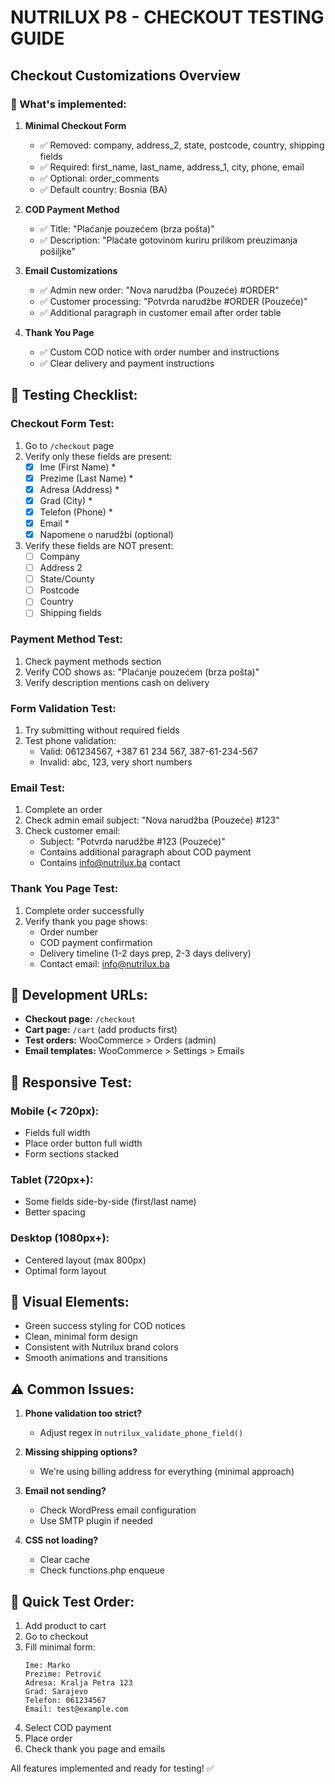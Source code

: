 # NUTRILUX P8 - CHECKOUT TESTING GUIDE

## Checkout Customizations Overview

### 🎯 What's implemented:

1. **Minimal Checkout Form**
   - ✅ Removed: company, address_2, state, postcode, country, shipping fields
   - ✅ Required: first_name, last_name, address_1, city, phone, email
   - ✅ Optional: order_comments
   - ✅ Default country: Bosnia (BA)

2. **COD Payment Method**
   - ✅ Title: "Plaćanje pouzećem (brza pošta)"
   - ✅ Description: "Plaćate gotovinom kuriru prilikom preuzimanja pošiljke"

3. **Email Customizations**
   - ✅ Admin new order: "Nova narudžba (Pouzeće) #ORDER"
   - ✅ Customer processing: "Potvrda narudžbe #ORDER (Pouzeće)"
   - ✅ Additional paragraph in customer email after order table

4. **Thank You Page**
   - ✅ Custom COD notice with order number and instructions
   - ✅ Clear delivery and payment instructions

## 🧪 Testing Checklist:

### Checkout Form Test:
1. Go to `/checkout` page
2. Verify only these fields are present:
   - [x] Ime (First Name) *
   - [x] Prezime (Last Name) *
   - [x] Adresa (Address) *
   - [x] Grad (City) *
   - [x] Telefon (Phone) *
   - [x] Email *
   - [x] Napomene o narudžbi (optional)

3. Verify these fields are NOT present:
   - [ ] Company
   - [ ] Address 2
   - [ ] State/County
   - [ ] Postcode
   - [ ] Country
   - [ ] Shipping fields

### Payment Method Test:
1. Check payment methods section
2. Verify COD shows as: "Plaćanje pouzećem (brza pošta)"
3. Verify description mentions cash on delivery

### Form Validation Test:
1. Try submitting without required fields
2. Test phone validation:
   - Valid: 061234567, +387 61 234 567, 387-61-234-567
   - Invalid: abc, 123, very short numbers

### Email Test:
1. Complete an order
2. Check admin email subject: "Nova narudžba (Pouzeće) #123"
3. Check customer email:
   - Subject: "Potvrda narudžbe #123 (Pouzeće)"
   - Contains additional paragraph about COD payment
   - Contains info@nutrilux.ba contact

### Thank You Page Test:
1. Complete order successfully
2. Verify thank you page shows:
   - Order number
   - COD payment confirmation
   - Delivery timeline (1-2 days prep, 2-3 days delivery)
   - Contact email: info@nutrilux.ba

## 🔧 Development URLs:

- **Checkout page:** `/checkout`
- **Cart page:** `/cart` (add products first)
- **Test orders:** WooCommerce > Orders (admin)
- **Email templates:** WooCommerce > Settings > Emails

## 📱 Responsive Test:

### Mobile (< 720px):
- Fields full width
- Place order button full width
- Form sections stacked

### Tablet (720px+):
- Some fields side-by-side (first/last name)
- Better spacing

### Desktop (1080px+):
- Centered layout (max 800px)
- Optimal form layout

## 🎨 Visual Elements:

- Green success styling for COD notices
- Clean, minimal form design
- Consistent with Nutrilux brand colors
- Smooth animations and transitions

## ⚠️ Common Issues:

1. **Phone validation too strict?**
   - Adjust regex in `nutrilux_validate_phone_field()`

2. **Missing shipping options?**
   - We're using billing address for everything (minimal approach)

3. **Email not sending?**
   - Check WordPress email configuration
   - Use SMTP plugin if needed

4. **CSS not loading?**
   - Clear cache
   - Check functions.php enqueue

## 🚀 Quick Test Order:

1. Add product to cart
2. Go to checkout
3. Fill minimal form:
   ```
   Ime: Marko
   Prezime: Petrović
   Adresa: Kralja Petra 123
   Grad: Sarajevo
   Telefon: 061234567
   Email: test@example.com
   ```
4. Select COD payment
5. Place order
6. Check thank you page and emails

All features implemented and ready for testing! ✅
